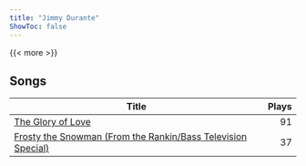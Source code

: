 ```yaml
---
title: "Jimmy Durante"
ShowToc: false
---
```


{{< more >}}

## Songs
Title | Plays 
----- | -----: 
[The Glory of Love](/songs/the-glory-of-love) | 91
[Frosty the Snowman (From the Rankin/Bass Television Special)](/songs/frosty-the-snowman-from-the-rankinbass-television-special) | 37

